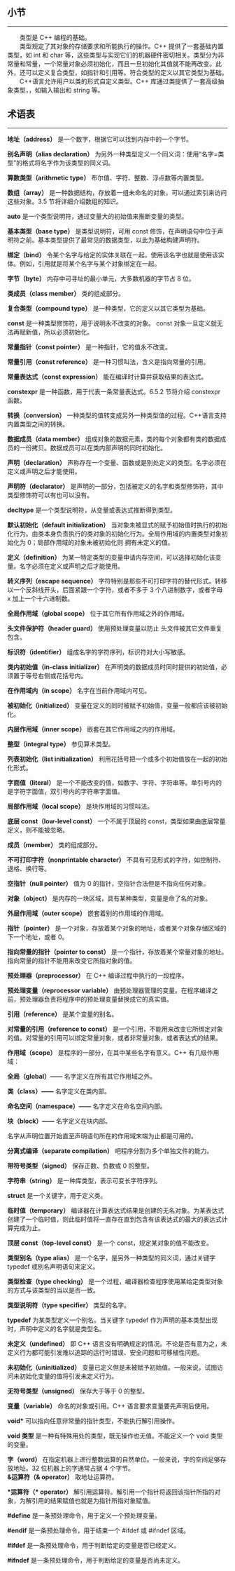 ## 小节
---
&emsp;&emsp;类型是 C++ 编程的基础。  
&emsp;&emsp;类型规定了其对象的存储要求和所能执行的操作。C++ 提供了一套基础内置类型，如 int 和 char 等，这些类型与实现它们的机器硬件密切相关。类型分为非常量和常量，一个常量对象必须初始化，而且一旦初始化其值就不能再改变。此外，还可以定义复合类型，如指针和引用等。符合类型的定义以其它类型为基础。   
&emsp;&emsp;C++语言允许用户以类的形式自定义类型。C++ 库通过类提供了一套高级抽象类型，，如输入输出和 string 等。

## 术语表
---
**地址（address）** 是一个数字，根据它可以找到内存中的一个字节。   

**别名声明（alias declaration）** 为另外一种类型定义一个同义词：使用“名字=类型”的格式将名字作为该类型的同义词。   

**算数类型（arithmetic type）** 布尔值、字符、整数、浮点数等内置类型。  

**数组（array）** 是一种数据结构，存放着一组未命名的对象，可以通过索引来访问这些对象。3.5 节将详细介绍数组的知识。  

**auto** 是一个类型说明符，通过变量大的初始值来推断变量的类型。  

**基本类型（base type）** 是类型说明符，可用 const 修饰，在声明语句中位于声明符之前。基本类型提供了最常见的数据类型，以此为基础构建声明符。  

**绑定（bind）** 令某个名字与给定的实体关联在一起，使用该名字也就是使用该实体。例如，引用就是将某个名字与某个对象绑定在一起。  

**字节（byte）** 内存中可寻址的最小单元，大多数机器的字节占 8 位。  

**类成员（class member）** 类的组成部分。  

**复合类型（compound type）** 是一种类型，它的定义以其它类型为基础。  

**const** 是一种类型修饰符，用于说明永不改变的对象。 const 对象一旦定义就无法再赋新值，所以必须初始化。  

**常量指针（const pointer）** 是一种指针，它的值永不改变。  

**常量引用（const reference）** 是一种习惯叫法，含义是指向常量的引用。  

**常量表达式（const expression）** 能在编译时计算并获取结果的表达式。  

**constexpr** 是一种函数，用于代表一条常量表达式。6.5.2 节将介绍 constexpr 函数。  

**转换（conversion）** 一种类型的值转变成另外一种类型值的过程。C++语言支持内置类型之间的转换。  

**数据成员（data member）** 组成对象的数据元素，类的每个对象都有类的数据成员的一份拷贝。数据成员可以在类内部声明的同时初始化。  

**声明（declaration）** 声称存在一个变量、函数或是别处定义的类型。名字必须在定义或声明之后才能使用。  

**声明符（declarator）** 是声明的一部分，包括被定义的名字和类型修饰符，其中类型修饰符可以有也可以没有。  

**decltype** 是一个类型说明符，从变量或表达式推断得到类型。  

**默认初始化（default initialization）** 当对象未被显式的赋予初始值时执行的初始化行为。由类本身负责执行的类对象的初始化行为。全局作用域的内置类型对象初始化为 0；局部作用域的对象未被初始化则 拥有未定义的值。  

**定义（definition）** 为某一特定类型的变量申请内存空间，可以选择初始化该变量。名字必须在定义或声明之后才能使用。  

**转义序列（escape sequence）** 字符特别是那些不可打印字符的替代形式。转移以一个反斜线开头，后面紧跟一个字符，或者不多于 3 个八进制数字，或者字母 x 加上一个十六进制数。  

**全局作用域（global scope）** 位于其它所有作用域之外的作用域。  

**头文件保护符（header guard）** 使用预处理变量以防止 头文件被其它文件重复包含。  

**标识符（identifier）** 组成名字的字符序列，标识符对大小写敏感。  

**类内初始值（in-class initializer）** 在声明类的数据成员时同时提供的初始值，必须置于等号右侧或花括号内。  

**在作用域内（in scope）** 名字在当前作用域内可见。  

**被初始化（initialized）** 变量在定义的同时被赋予初始值，变量一般都应该被初始化。  

**内层作用域（inner scope）** 嵌套在其它作用域之内的作用域。  

**整型（integral type）** 参见算术类型。  

**列表初始化（list initialization）** 利用花括号把一个或多个初始值放在一起的初始化形式。  

**字面值（literal）** 是一个不能改变的值，如数字、字符、字符串等。单引号内的是字符字面值，双引号内的字符串字面值。  

**局部作用域（local scope）** 是块作用域的习惯叫法。  

**底层 const（low-level const）** 一个不属于顶层的 const，类型如果由底层常量定义，则不能被忽略。  

**成员（member）** 类的组成部分。  

**不可打印字符（nonprintable character）** 不具有可见形式的字符，如控制符、退格、换行等。  

**空指针（null pointer）** 值为 0 的指针，空指针合法但是不指向任何对象。  

**对象（object）** 是内存的一块区域，具有某种类型，变量是命了名的对象。  

**外层作用域（outer scope）** 嵌套着别的作用域的作用域。  

**指针（pointer）** 是一个对象，存放着某个对象的地址，或者某个对象存储区域的下一个地址，或者 0。  

**指向常量的指针（pointer to const）** 是一个指针，存放着某个常量对象的地址。指向常量的指针不能用来改变它所指对象的值。  

**预处理器（preprocessor）** 在 C++ 编译过程中执行的一段程序。  

**预处理变量（reprocessor variable）** 由预处理器管理的变量。在程序编译之前，预处理器负责将程序中的预处理变量替换成它的真实值。  

**引用（reference）** 是某个变量的别名。  

**对常量的引用（reference to const）** 是一个引用，不能用来改变它所绑定对象的值。对常量的引用可以绑定常量对象，或者非常量对象，或者表达式的结果。  

**作用域（scope）** 是程序的一部分，在其中某些名字有意义。C++ 有几级作用域：  

**全局（global）——** 名字定义在所有其它作用域之外。  

**类（class）——** 名字定义在类内部。  

**命名空间（namespace）——** 名字定义在命名空间内部。  

**块（block）——** 名字定义在块内部。  

名字从声明位置开始直至声明语句所在的作用域末端为止都是可用的。

**分离式编译（separate compilation）** 吧程序分割为多个单独文件的能力。  

**带符号类型（signed）** 保存正数、负数或 0 的整型。   

**字符串（string）** 是一种库类型，表示可变长字符序列。  

**struct** 是一个关键字，用于定义类。  

**临时值（temporary）** 编译器在计算表达式结果是创建的无名对象。为某表达式创建了一个临时值，则此临时值将一直存在直到包含有该表达式的最大的表达式计算完成为止。  

**顶层 const（top-level const）** 是一个 const，规定某对象的值不能改变。  

**类型别名（type alias）** 是一个名字，是另外一种类型的同义词，通过关键字 typedef 或别名声明语句来定义。  

**类型检查（type checking）** 是一个过程，编译器检查程序使用某给定类型对象的方式与该类型的当以是否一致。  

**类型说明符（type specifier）** 类型的名字。  

**typedef** 为某类型定义一个别名。当关键字 typedef 作为声明的基本类型出现时，声明中定义的名字就是类型名。  

**未定义（undefined）** 即 C++ 语言没有明确规定的情况。不论是否有意为之，未定义行为都可能引发难以追踪的运行时错误、安全问题和可移植性问题。   

**未初始化（uninitialized）** 变量已定义但是未被赋予初始值。一般来说，试图访问未初始化变量的值将引发未定义行为。   

**无符号类型（unsigned）** 保存大于等于 0 的整型。  

**变量（variable）** 命名的对象或引用。C++ 语言要求变量要先声明后使用。  

**void\*** 可以指向任意非常量的指针类型，不能执行解引用操作。  

**void 类型** 是一种有特殊用处的类型，既无操作也无值。不能定义一个 void 类型的变量。  

**字（word）** 在指定机器上进行整数运算的自然单位。一般来说，字的空间足够存放地址。32 位机器上的字通常占据 4 个字节。  
**&运算符（& operator）** 取地址运算符。   

**\*运算符（\* operator）** 解引用运算符。解引用一个指针将返回该指针所指的对象，为解引用的结果赋值也就是为指针所指对象赋值。  

**\#define** 是一条预处理命令，用于定义一个预处理变量。  

**\#endif** 是一条预处理命令，用于结束一个 #ifdef 或 #ifndef 区域。

**\#ifdef** 是一条预处理命令，用于判断给定的变量是否已经定义。   

**\#ifndef** 是一条预处理命令，用于判断给定的变量是否尚未定义。   
